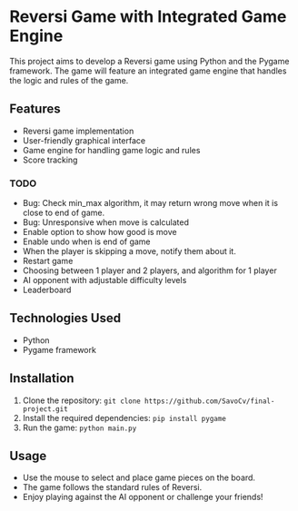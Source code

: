 # Reversi Game with Integrated Game Engine

This project aims to develop a Reversi game using Python and the Pygame framework. The game will feature an integrated game engine that handles the logic and rules of the game.

## Features

- Reversi game implementation
- User-friendly graphical interface
- Game engine for handling game logic and rules
- Score tracking

### TODO
- Bug: Check min_max algorithm, it may return wrong move when it is close to end of game.
- Bug: Unresponsive when move is calculated
- Enable option to show how good is move
- Enable undo when is end of game
- When the player is skipping a move, notify them about it.
- Restart game
- Choosing between 1 player and 2 players, and algorithm for 1 player
- AI opponent with adjustable difficulty levels
- Leaderboard

## Technologies Used

- Python
- Pygame framework

## Installation

1. Clone the repository: `git clone https://github.com/SavoCv/final-project.git`
2. Install the required dependencies: `pip install pygame`
3. Run the game: `python main.py`

## Usage

- Use the mouse to select and place game pieces on the board.
- The game follows the standard rules of Reversi.
- Enjoy playing against the AI opponent or challenge your friends!
